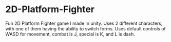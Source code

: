 # 2D-Platform-Fighter

Fun 2D Platform Fighter game I made in unity. Uses 2 different characters, with one of them having the ability to switch forms. Uses default controls of WASD for movement, combat is J, special is K, and L is dash.
